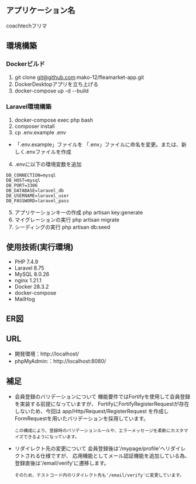 ## アプリケーション名
coachtechフリマ

## 環境構築

### Dockerビルド
1. git clone git@github.com:mako-12/fleamarket-app.git
2. DockerDesktopアプリを立ち上げる
3. docker-compose up -d --build

### Laravel環境構築
1. docker-compose exec php bash
2. composer install
3. cp .env.example .env
 - 「.env.example」ファイルを 「.env」ファイルに命名を変更。または、新しく.envファイルを作成
4. .envに以下の環境変数を追加
```
DB_CONNECTION=mysql
DB_HOST=mysql
DB_PORT=3306
DB_DATABASE=laravel_db
DB_USERNAME=laravel_user
DB_PASSWORD=laravel_pass
```
5. アプリケーションキーの作成
  php artisan key:generate
6. マイグレーションの実行
  php artisan migrate
7. シーディングの実行
  php artisan db:seed


## 使用技術(実行環境)
- PHP 7.4.9
- Laravel 8.75
- MySQL 8.0.26
- nginx 1.21.1
- Docker 28.3.2
- docker-compose
- MailHog

## ER図




## URL
- 開発環境：http://localhost/
- phpMyAdmin:：http://localhost:8080/


## 補足

- 会員登録のバリデーションについて
      機能要件ではFortifyを使用して会員登録を実装する前提になっていますが、
      FortifyにFortifyRegisterRequestが存在しないため、今回は app/Http/Request/RegisterRequest を作成しFormRequestを用いたバリデーションを採用しています。

      この構成により、登録時のバリデーションルールや、エラーメッセージを柔軟にカスタマイズできるようになっています。
      

- リダイレクト先の変更について
      会員登録後は'/mypage/profile'へリダイレクトされる仕様ですが、
      応用機能としてメール認証機能を追加している為、登録直後は'/email/verify'に遷移します。

      そのため、テストコード内のリダイレクト先も'/email/verify'に変更しています。


